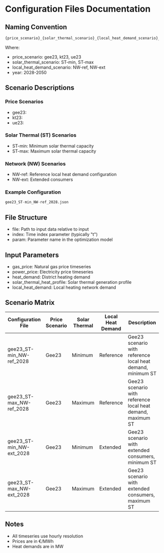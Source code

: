 # Configuration Files Documentation

## Naming Convention

```python
{price_scenario}_{solar_thermal_scenario}_{local_heat_demand_scenario}_{year}.json
```

Where:
- price_scenario: gee23, kt23, ue23
- solar_thermal_scenario: ST-min, ST-max
- local_heat_demand_scenario: NW-ref, NW-ext
- year: 2028-2050

## Scenario Descriptions

### Price Scenarios
- gee23: 
- kt23: 
- ue23: 


### Solar Thermal (ST) Scenarios
- ST-min: Minimum solar thermal capacity
- ST-max: Maximum solar thermal capacity


### Network (NW) Scenarios
- NW-ref: Reference local heat demand configuration
- NW-ext: Extended consumers

### Example Configuration

```python
gee23_ST-min_NW-ref_2028.json
```

## File Structure
- file: Path to input data relative to input
- index: Time index parameter (typically "t")
- param: Parameter name in the optimization model

## Input Parameters
- gas_price: Natural gas price timeseries
- power_price: Electricity price timeseries
- heat_demand: District heating demand
- solar_thermal_heat_profile: Solar thermal generation profile
- local_heat_demand: Local heating network demand

## Scenario Matrix
| Configuration File           | Price Scenario | Solar Thermal | Local Heat Demand  | Description                          |
|------------------------------|----------------|---------------|--------------------|--------------------------------------|
| gee23_ST-min_NW-ref_2028     | Gee23          | Minimum       | Reference          | Gee23 scenario with reference local heat demand, minimum ST        |
| gee23_ST-max_NW-ref_2028     | Gee23          | Maximum       | Reference          | Gee23 scenario with reference local heat demand, maximum ST        |
| gee23_ST-min_NW-ext_2028     | Gee23          | Minimum       | Extended           | Gee23 scenario with extended consumers, minimum ST         |
| gee23_ST-max_NW-ext_2028     | Gee23          | Maximum       | Extended           | Gee23 scenario with extended consumers, maximum ST         |


## Notes
- All timeseries use hourly resolution
- Prices are in €/MWh
- Heat demands are in MW


